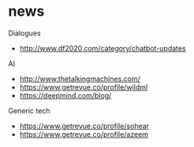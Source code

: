 # news

Dialogues
- http://www.df2020.com/category/chatbot-updates 

AI
- http://www.thetalkingmachines.com/
- https://www.getrevue.co/profile/wildml
- https://deepmind.com/blog/

Generic tech
- https://www.getrevue.co/profile/sohear
- https://www.getrevue.co/profile/azeem
